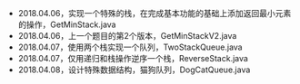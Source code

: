 + 2018.04.06，实现一个特殊的栈，在完成基本功能的基础上添加返回最小元素的操作，GetMinStack.java
+ 2018.04.06，上一个题目的第2个版本，GetMinStackV2.java
+ 2018.04.07，使用两个栈实现一个队列，TwoStackQueue.java
+ 2018.04.07，仅用递归和栈操作逆序一个栈，ReverseStack.java
+ 2018.04.08，设计特殊数据结构，猫狗队列，DogCatQueue.java